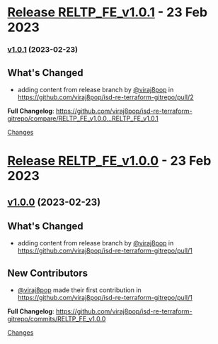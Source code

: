 <a name="RELTP_FE_v1.0.1"></a>
# [Release RELTP_FE_v1.0.1](https://github.com/viraj8pop/isd-re-terraform-gitrepo/releases/tag/RELTP_FE_v1.0.1) - 23 Feb 2023

### [v1.0.1](https://github.com/viraj8pop/isd-re-terraform-gitrepo/compare/RELTP_FE_v1.0.0...RELTP_FE_v1.0.1) (2023-02-23)

## What's Changed
* adding content from release branch by [@viraj8pop](https://github.com/viraj8pop) in https://github.com/viraj8pop/isd-re-terraform-gitrepo/pull/2


**Full Changelog**: https://github.com/viraj8pop/isd-re-terraform-gitrepo/compare/RELTP_FE_v1.0.0...RELTP_FE_v1.0.1

[Changes][RELTP_FE_v1.0.1]


<a name="RELTP_FE_v1.0.0"></a>
# [Release RELTP_FE_v1.0.0](https://github.com/viraj8pop/isd-re-terraform-gitrepo/releases/tag/RELTP_FE_v1.0.0) - 23 Feb 2023

## [v1.0.0](https://github.com/viraj8pop/isd-re-terraform-gitrepo/compare/RELTP_FE_0.0.0...RELTP_FE_v1.0.0) (2023-02-23)

## What's Changed
* adding content from release branch by [@viraj8pop](https://github.com/viraj8pop) in https://github.com/viraj8pop/isd-re-terraform-gitrepo/pull/1

## New Contributors
* [@viraj8pop](https://github.com/viraj8pop) made their first contribution in https://github.com/viraj8pop/isd-re-terraform-gitrepo/pull/1

**Full Changelog**: https://github.com/viraj8pop/isd-re-terraform-gitrepo/commits/RELTP_FE_v1.0.0

[Changes][RELTP_FE_v1.0.0]


[RELTP_FE_v1.0.1]: https://github.com/viraj8pop/isd-re-terraform-gitrepo/compare/RELTP_FE_v1.0.0...RELTP_FE_v1.0.1
[RELTP_FE_v1.0.0]: https://github.com/viraj8pop/isd-re-terraform-gitrepo/tree/RELTP_FE_v1.0.0

<!-- Generated by https://github.com/rhysd/changelog-from-release v3.7.0 -->
